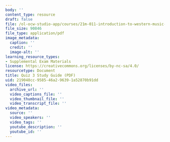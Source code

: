 ```yaml
---
body: ''
content_type: resource
draft: false
file: /ol-ocw-studio-app/courses/21m-011-introduction-to-western-music-fall-2024/mitocw_21m_011_f24_quiz3-study-guide.pdf
file_size: 90846
file_type: application/pdf
image_metadata:
  caption: ''
  credit: ''
  image-alt: ''
learning_resource_types:
- Supplemental Exam Materials
license: https://creativecommons.org/licenses/by-nc-sa/4.0/
resourcetype: Document
title: Quiz 3 Study Guide (PDF)
uid: 219048cc-9585-46a2-9639-1a52870b91dd
video_files:
  archive_url: ''
  video_captions_file: ''
  video_thumbnail_file: ''
  video_transcript_file: ''
video_metadata:
  source: ''
  video_speakers: ''
  video_tags: ''
  youtube_description: ''
  youtube_id: ''
---
```

